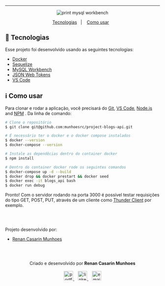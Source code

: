<hr />

<p align="center">
      <img src="bancoDeDados.png" alt="print mysql workbench" />
</p>

<p align="center">
  <a href="#rocket-tecnologias">Tecnologias</a>&nbsp;&nbsp;&nbsp;|&nbsp;&nbsp;&nbsp;
  <a href="#information_source-como-usar">Como usar</a>&nbsp;&nbsp;&nbsp;
</p>

## :rocket: Tecnologias

Esse projeto foi desenvolvido usando as seguintes tecnologias:

-  [Docker](https://docs.docker.com/get-docker/)
-  [Sequelize](https://sequelize.org/)
-  [MySQL Workbench](https://www.mysql.com/products/workbench/)
-  [JSON Web Tokens](https://jwt.io/)
-  [VS Code](https://code.visualstudio.com/)

## :information_source: Como usar

Para clonar e rodar a aplicação, você precisará do [Git](https://git-scm.com), [VS Code](https://code.visualstudio.com/), [Node.js](https://nodejs.org/) and [NPM](https://www.npmjs.com/) . Da linha de comando:

```bash
# Clone o repositório
$ git clone git@github.com:munhoesrc/project-blogs-api.git

# É necessário ter o docker e o docker compose instalados
$ docker --version
$ docker-compose --version

# Instale as dependêcias dentro do container docker
$ npm install

# Dentro do container docker rode os seguintes comandos
$ docker-compose up -d --build
$ docker drop && docker prestart && docker seed
$ docker exec -it blogs_api bash
$ docker run debug

```
Pronto! Com o servidor rodando na porta 3000 é possível testar requisições do tipo GET, POST, PUT, através de um cliente como [Thunder Client](https://www.thunderclient.com/) por exemplo.

<br/><br/>

<p>Projeto desenvolvido por:</p>
<ul>
  <li><a href="https://github.com/munhoesrc"/>Renan Casarin Munhoes</a></li>
</ul>

<br/><br/>

<p align="center">
  Criado e desenvolvido por <b>Renan Casarin Munhoes</b>
  <br/><br/>
  
  <a href="http://munhoesrc.me/">
    <img alt="portfolio" height="30px" src="https://i.imgur.com/7lbNPnj.png" />
  </a>
  &nbsp;&nbsp;
  <a href="https://www.linkedin.com/in/renancasarinmunhoes/">
    <img alt="linkedIn" height="30px" src="https://i.imgur.com/TQRXxhT.png" />
  </a>
  &nbsp;&nbsp;
  <a href="mailto:munhoesrc@gmail.com?subject=website contact">
    <img alt="email" height="30px" src="https://i.imgur.com/wu7e3PJ.png" />
  </a>
</p>
